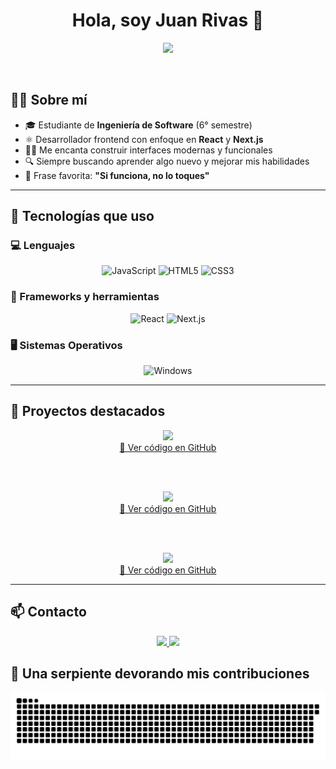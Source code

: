<h1 align="center">Hola, soy Juan Rivas 👋</h1>
<p align="center">
  <a href="https://github.com/DenverCoder1/readme-typing-svg">
    <img src="https://readme-typing-svg.herokuapp.com?font=Fira+Code&color=%23F7DF1E&size=25&center=true&vCenter=true&width=600&height=100&lines=Estudiante+de+Ingeniería+de+Software;Apasionado+por+el+Desarrollo+Web;React+%7C+Next.js+Developer;Siempre+aprendiendo+cosas+nuevas;Si+funciona,+no+lo+toques+😄">
  </a>
</p>

<br>

## 🧑‍🎓 Sobre mí

- 🎓 Estudiante de **Ingeniería de Software** (6° semestre)
- ⚛️ Desarrollador frontend con enfoque en **React** y **Next.js**
- 👨‍💻 Me encanta construir interfaces modernas y funcionales
- 🔍 Siempre buscando aprender algo nuevo y mejorar mis habilidades
- 💬 Frase favorita: **"Si funciona, no lo toques"**

---

## 🚀 Tecnologías que uso

### 💻 Lenguajes

<p align="center">
  <img alt="JavaScript" src="https://img.shields.io/badge/JavaScript-%23F7DF1E.svg?style=plastic&logo=javascript&logoColor=black"/>
  <img alt="HTML5" src="https://img.shields.io/badge/HTML5-%23E34F26.svg?style=plastic&logo=html5&logoColor=white"/>
  <img alt="CSS3" src="https://img.shields.io/badge/CSS3-%231572B6.svg?style=plastic&logo=css3&logoColor=white"/>
</p>

### 🧩 Frameworks y herramientas

<p align="center">
  <img alt="React" src="https://img.shields.io/badge/React-%2361DAFB.svg?style=plastic&logo=react&logoColor=black"/>
  <img alt="Next.js" src="https://img.shields.io/badge/Next.js-black?style=plastic&logo=next.js&logoColor=white"/>
</p>

### 🖥️ Sistemas Operativos

<p align="center">
  <img alt="Windows" src="https://img.shields.io/badge/Windows-0078D6.svg?style=plastic&logo=windows&logoColor=white"/>
</p>

---

## 📂 Proyectos destacados

<div align="center">

<!-- 📝 To-Do List -->
<a href="https://to-do-list-qb8e0l059-juanrivas1304s-projects.vercel.app/" target="_blank">
  <img src="https://github-readme-stats.vercel.app/api/pin/?username=JuanRivas1304&repo=To-Do-List&theme=tokyonight" />
</a>
<br />
<a href="https://github.com/JuanRivas1304/To-Do-List">🔗 Ver código en GitHub</a>

<br /><br />

<!-- 🧮 Calculadora -->
<a href="https://calculadora-blond-seven.vercel.app/" target="_blank">
  <img src="https://github-readme-stats.vercel.app/api/pin/?username=JuanRivas1304&repo=Calculadora&theme=tokyonight" />
</a>
<br />
<a href="https://github.com/JuanRivas1304/Calculadora">🔗 Ver código en GitHub</a>

<br /><br />

<!-- 🗂️ Jira Clone -->
<a href="https://next14-jira-clone-lzbz.vercel.app/" target="_blank">
  <img src="https://github-readme-stats.vercel.app/api/pin/?username=JuanRivas1304&repo=next14-jira-clone&theme=tokyonight" />
</a>
<br />
<a href="https://github.com/JuanRivas1304/next14-jira-clone">🔗 Ver código en GitHub</a>

</div>

---

## 📫 Contacto

<p align="center">
  <a href="https://github.com/JuanRivas1304" target="_blank">
    <img src="https://img.shields.io/badge/GitHub-JuanRivas1304-181717?style=for-the-badge&logo=github&logoColor=white" />
  </a>
  <a href="https://mail.google.com/mail/?view=cm&fs=1&to=nixfe3826@gmail.com" target="_blank">
  <img src="https://img.shields.io/badge/Gmail-nixfe3826@gmail.com-D14836?style=for-the-badge&logo=gmail&logoColor=white" />
</a>
</p>

## 🐍 Una serpiente devorando mis contribuciones

<p align="center">
  <img src="https://github.com/JuanRivas1304/JuanRivas1304/blob/output/github-contribution-grid-snake.svg" alt="snake game"/>
</p>


